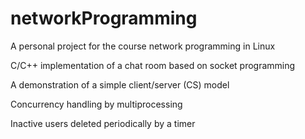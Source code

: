 # networkProgramming
A personal project for the course network programming in Linux

C/C++ implementation of a chat room based on socket programming

A demonstration of a simple client/server (CS) model

Concurrency handling by multiprocessing

Inactive users deleted periodically by a timer
